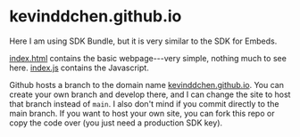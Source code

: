 # kevinddchen.github.io

Here I am using SDK Bundle, but it is very similar to the SDK for Embeds.

<a href="index.html">index.html</a> contains the basic webpage---very simple, nothing much to see here.
<a href="index.js">index.js</a> contains the Javascript.

Github hosts a branch to the domain name <a href="https://kevinddchen.github.io/">kevinddchen.github.io</a>. 
You can create your own branch and develop there, and I can change the site to host that branch instead of `main`.
I also don't mind if you commit directly to the main branch.
If you want to host your own site, you can fork this repo or copy the code over (you just need a production SDK key).
